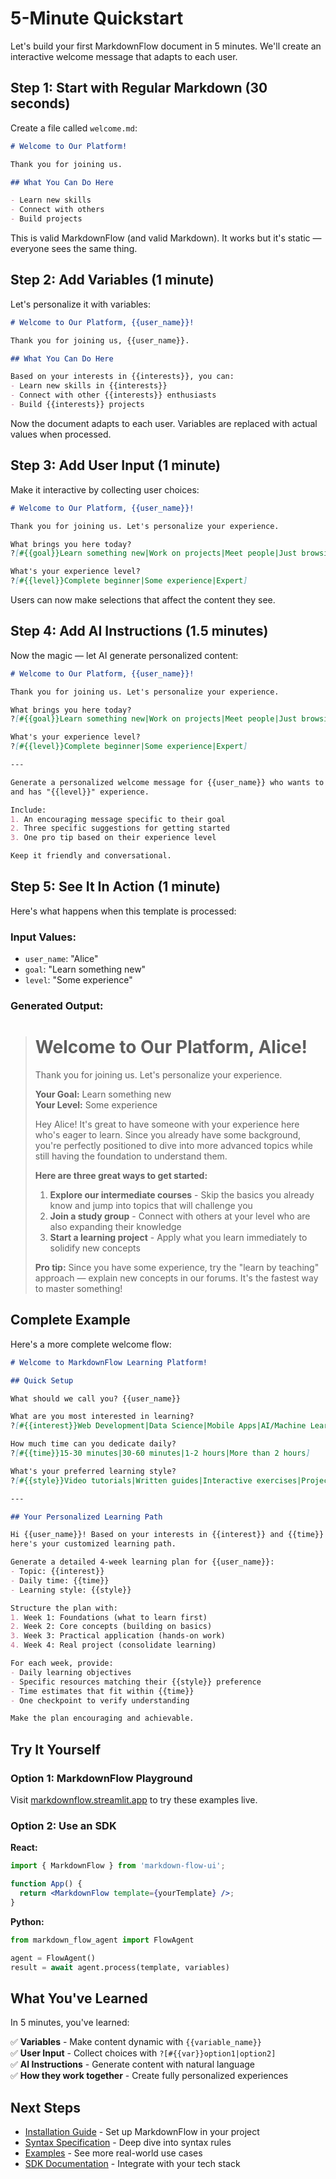# 5-Minute Quickstart

Let's build your first MarkdownFlow document in 5 minutes. We'll create an interactive welcome message that adapts to each user.

## Step 1: Start with Regular Markdown (30 seconds)

Create a file called `welcome.md`:

```markdown
# Welcome to Our Platform!

Thank you for joining us.

## What You Can Do Here

- Learn new skills
- Connect with others  
- Build projects
```

This is valid MarkdownFlow (and valid Markdown). It works but it's static — everyone sees the same thing.

## Step 2: Add Variables (1 minute)

Let's personalize it with variables:

```markdown
# Welcome to Our Platform, {{user_name}}!

Thank you for joining us, {{user_name}}.

## What You Can Do Here

Based on your interests in {{interests}}, you can:
- Learn new skills in {{interests}}
- Connect with other {{interests}} enthusiasts
- Build {{interests}} projects
```

Now the document adapts to each user. Variables are replaced with actual values when processed.

## Step 3: Add User Input (1 minute)

Make it interactive by collecting user choices:

```markdown
# Welcome to Our Platform, {{user_name}}!

Thank you for joining us. Let's personalize your experience.

What brings you here today?
?[#{{goal}}Learn something new|Work on projects|Meet people|Just browsing]

What's your experience level?
?[#{{level}}Complete beginner|Some experience|Expert]
```

Users can now make selections that affect the content they see.

## Step 4: Add AI Instructions (1.5 minutes)

Now the magic — let AI generate personalized content:

```markdown
# Welcome to Our Platform, {{user_name}}!

Thank you for joining us. Let's personalize your experience.

What brings you here today?
?[#{{goal}}Learn something new|Work on projects|Meet people|Just browsing]

What's your experience level?
?[#{{level}}Complete beginner|Some experience|Expert]

---

Generate a personalized welcome message for {{user_name}} who wants to "{{goal}}" 
and has "{{level}}" experience.

Include:
1. An encouraging message specific to their goal
2. Three specific suggestions for getting started
3. One pro tip based on their experience level

Keep it friendly and conversational.
```

## Step 5: See It In Action (1 minute)

Here's what happens when this template is processed:

### Input Values:
- `user_name`: "Alice"
- `goal`: "Learn something new"
- `level`: "Some experience"

### Generated Output:

> # Welcome to Our Platform, Alice!
>
> Thank you for joining us. Let's personalize your experience.
>
> **Your Goal:** Learn something new  
> **Your Level:** Some experience
>
> Hey Alice! It's great to have someone with your experience here who's eager to learn. Since you already have some background, you're perfectly positioned to dive into more advanced topics while still having the foundation to understand them.
>
> **Here are three great ways to get started:**
>
> 1. **Explore our intermediate courses** - Skip the basics you already know and jump into topics that will challenge you
> 2. **Join a study group** - Connect with others at your level who are also expanding their knowledge
> 3. **Start a learning project** - Apply what you learn immediately to solidify new concepts
>
> **Pro tip:** Since you have some experience, try the "learn by teaching" approach — explain new concepts in our forums. It's the fastest way to master something!

## Complete Example

Here's a more complete welcome flow:

```markdown
# Welcome to MarkdownFlow Learning Platform! 

## Quick Setup

What should we call you? {{user_name}}

What are you most interested in learning?
?[#{{interest}}Web Development|Data Science|Mobile Apps|AI/Machine Learning|Other]

How much time can you dedicate daily?
?[#{{time}}15-30 minutes|30-60 minutes|1-2 hours|More than 2 hours]

What's your preferred learning style?
?[#{{style}}Video tutorials|Written guides|Interactive exercises|Projects]

---

## Your Personalized Learning Path

Hi {{user_name}}! Based on your interests in {{interest}} and {{time}} daily availability,
here's your customized learning path.

Generate a detailed 4-week learning plan for {{user_name}}:
- Topic: {{interest}}
- Daily time: {{time}}
- Learning style: {{style}}

Structure the plan with:
1. Week 1: Foundations (what to learn first)
2. Week 2: Core concepts (building on basics)
3. Week 3: Practical application (hands-on work)
4. Week 4: Real project (consolidate learning)

For each week, provide:
- Daily learning objectives
- Specific resources matching their {{style}} preference
- Time estimates that fit within {{time}}
- One checkpoint to verify understanding

Make the plan encouraging and achievable.
```

## Try It Yourself

### Option 1: MarkdownFlow Playground
Visit [markdownflow.streamlit.app](https://markdownflow.streamlit.app) to try these examples live.

### Option 2: Use an SDK

**React:**
```jsx
import { MarkdownFlow } from 'markdown-flow-ui';

function App() {
  return <MarkdownFlow template={yourTemplate} />;
}
```

**Python:**
```python
from markdown_flow_agent import FlowAgent

agent = FlowAgent()
result = await agent.process(template, variables)
```

## What You've Learned

In 5 minutes, you've learned:

✅ **Variables** - Make content dynamic with `{{variable_name}}`  
✅ **User Input** - Collect choices with `?[#{{var}}option1|option2]`  
✅ **AI Instructions** - Generate content with natural language  
✅ **How they work together** - Create fully personalized experiences

## Next Steps

- [Installation Guide](installation.md) - Set up MarkdownFlow in your project
- [Syntax Specification](../specification/index.md) - Deep dive into syntax rules
- [Examples](../examples/index.md) - See more real-world use cases
- [SDK Documentation](../sdks/index.md) - Integrate with your tech stack